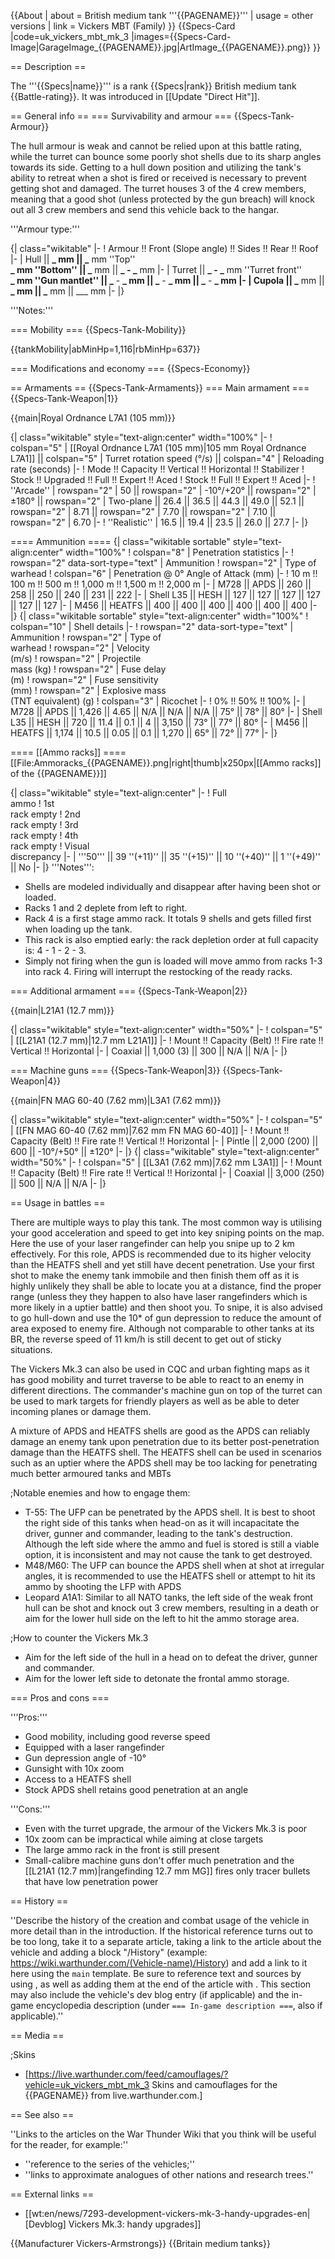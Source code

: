 {{About
| about = British medium tank '''{{PAGENAME}}'''
| usage = other versions
| link = Vickers MBT (Family)
}}
{{Specs-Card
|code=uk_vickers_mbt_mk_3
|images={{Specs-Card-Image|GarageImage_{{PAGENAME}}.jpg|ArtImage\_{{PAGENAME}}.png}}
}}

== Description ==

<!-- ''In the description, the first part should be about the history of the creation and combat usage of the vehicle, as well as its key features. In the second part, tell the reader about the ground vehicle in the game. Insert a screenshot of the vehicle, so that if the novice player does not remember the vehicle by name, he will immediately understand what kind of vehicle the article is talking about.'' The text within these arrows are not to be deleted -->

The '''{{Specs|name}}''' is a rank {{Specs|rank}} British medium tank {{Battle-rating}}. It was introduced in [[Update "Direct Hit"]].

== General info ==
=== Survivability and armour ===
{{Specs-Tank-Armour}}

<!-- ''Describe armour protection. Note the most well protected and key weak areas. Appreciate the layout of modules as well as the number and location of crew members. Is the level of armour protection sufficient, is the placement of modules helpful for survival in combat? If necessary use a visual template to indicate the most secure and weak zones of the armour.'' The text within these arrows are not to be deleted -->

The hull armour is weak and cannot be relied upon at this battle rating, while the turret can bounce some poorly shot shells due to its sharp angles towards its side. Getting to a hull down position and utilizing the tank's ability to retreat when a shot is fired or received is necessary to prevent getting shot and damaged. The turret houses 3 of the 4 crew members, meaning that a good shot (unless protected by the gun breach) will knock out all 3 crew members and send this vehicle back to the hangar.

'''Armour type:''' <!-- The types of armour present on the vehicle and their general locations -->

<!-- Example: * Rolled homogeneous armour (Front, Side, Rear, Hull roof)
* Cast homogeneous armour (Turret, Transmission area) -->

{| class="wikitable"
|-
! Armour !! Front (Slope angle) !! Sides !! Rear !! Roof
|-
| Hull || **_ mm || _** mm ''Top'' <br> **_ mm ''Bottom'' || _** mm || **_ - _** mm
|-
| Turret || **_ - _** mm ''Turret front'' <br> **_ mm ''Gun mantlet'' || _** - **_ mm || _** - **_ mm || _** - **_ mm
|-
| Cupola || _** mm || **_ mm || _** mm || \_\_\_ mm
|-
|}

'''Notes:''' <!-- Any additional notes which the user needs to be aware of -->

<!-- Example: * Suspension wheels are 20 mm thick, tracks are 30 mm thick, and torsion bars are 60 mm thick. -->

=== Mobility ===
{{Specs-Tank-Mobility}}

<!-- ''Write about the mobility of the ground vehicle. Estimate the specific power and manoeuvrability, as well as the maximum speed forwards and backwards.'' The text within these arrows are not to be deleted -->

{{tankMobility|abMinHp=1,116|rbMinHp=637}}

=== Modifications and economy ===
{{Specs-Economy}}

== Armaments ==
{{Specs-Tank-Armaments}}
=== Main armament ===
{{Specs-Tank-Weapon|1}}

<!-- ''Give the reader information about the characteristics of the main gun. Assess its effectiveness in a battle based on the reloading speed, ballistics and the power of shells. Do not forget about the flexibility of the fire, that is how quickly the cannon can be aimed at the target, open fire on it and aim at another enemy. Add a link to the main article on the gun: <code><nowiki>{{main|Name of the weapon}}</nowiki></code>. Describe in general terms the ammunition available for the main gun. Give advice on how to use them and how to fill the ammunition storage.'' The text within these arrows are not to be deleted -->

{{main|Royal Ordnance L7A1 (105 mm)}}

{| class="wikitable" style="text-align:center" width="100%"
|-
! colspan="5" | [[Royal Ordnance L7A1 (105 mm)|105 mm Royal Ordnance L7A1]] || colspan="5" | Turret rotation speed (°/s) || colspan="4" | Reloading rate (seconds)
|-
! Mode !! Capacity !! Vertical !! Horizontal !! Stabilizer
! Stock !! Upgraded !! Full !! Expert !! Aced
! Stock !! Full !! Expert !! Aced
|-
! ''Arcade''
| rowspan="2" | 50 || rowspan="2" | -10°/+20° || rowspan="2" | ±180° || rowspan="2" | Two-plane || 26.4 || 36.5 || 44.3 || 49.0 || 52.1 || rowspan="2" | 8.71 || rowspan="2" | 7.70 || rowspan="2" | 7.10 || rowspan="2" | 6.70
|-
! ''Realistic''
| 16.5 || 19.4 || 23.5 || 26.0 || 27.7
|-
|}

==== Ammunition ====
{| class="wikitable sortable" style="text-align:center" width="100%"
! colspan="8" | Penetration statistics
|-
! rowspan="2" data-sort-type="text" | Ammunition
! rowspan="2" | Type of<br>warhead
! colspan="6" | Penetration @ 0° Angle of Attack (mm)
|-
! 10 m !! 100 m !! 500 m !! 1,000 m !! 1,500 m !! 2,000 m
|-
| M728 || APDS || 260 || 258 || 250 || 240 || 231 || 222
|-
| Shell L35 || HESH || 127 || 127 || 127 || 127 || 127 || 127
|-
| M456 || HEATFS || 400 || 400 || 400 || 400 || 400 || 400
|-
|}
{| class="wikitable sortable" style="text-align:center" width="100%"
! colspan="10" | Shell details
|-
! rowspan="2" data-sort-type="text" | Ammunition
! rowspan="2" | Type of<br>warhead
! rowspan="2" | Velocity<br>(m/s)
! rowspan="2" | Projectile<br>mass (kg)
! rowspan="2" | Fuse delay<br>(m)
! rowspan="2" | Fuse sensitivity<br>(mm)
! rowspan="2" | Explosive mass<br>(TNT equivalent) (g)
! colspan="3" | Ricochet
|-
! 0% !! 50% !! 100%
|-
| M728 || APDS || 1,426 || 4.65 || N/A || N/A || N/A || 75° || 78° || 80°
|-
| Shell L35 || HESH || 720 || 11.4 || 0.1 || 4 || 3,150 || 73° || 77° || 80°
|-
| M456 || HEATFS || 1,174 || 10.5 || 0.05 || 0.1 || 1,270 || 65° || 72° || 77°
|-
|}

==== [[Ammo racks]] ====
[[File:Ammoracks_{{PAGENAME}}.png|right|thumb|x250px|[[Ammo racks]] of the {{PAGENAME}}]]

<!-- '''Last updated: 2.9.0.33''' -->

{| class="wikitable" style="text-align:center"
|-
! Full<br>ammo
! 1st<br>rack empty
! 2nd<br>rack empty
! 3rd<br>rack empty
! 4th<br>rack empty
! Visual<br>discrepancy
|-
| '''50''' || 39&nbsp;''(+11)'' || 35&nbsp;''(+15)'' || 10&nbsp;''(+40)'' || 1&nbsp;''(+49)'' || No
|-
|}
'''Notes''':

- Shells are modeled individually and disappear after having been shot or loaded.
- Racks 1 and 2 deplete from left to right.
- Rack 4 is a first stage ammo rack. It totals 9 shells and gets filled first when loading up the tank.
- This rack is also emptied early: the rack depletion order at full capacity is: 4 - 1 - 2 - 3.
- Simply not firing when the gun is loaded will move ammo from racks 1-3 into rack 4. Firing will interrupt the restocking of the ready racks.

=== Additional armament ===
{{Specs-Tank-Weapon|2}}

<!-- ''Some tanks are armed with several guns in one or more turrets. Evaluate the additional weaponry and give advice on its use. Describe the ammunition available for additional weaponry. Give advice on about how to use them and how to fill the ammunition storage. If there is no additional weaponry remove this subsection.'' -->

{{main|L21A1 (12.7 mm)}}

{| class="wikitable" style="text-align:center" width="50%"
|-
! colspan="5" | [[L21A1 (12.7 mm)|12.7 mm L21A1]]
|-
! Mount !! Capacity (Belt) !! Fire rate !! Vertical !! Horizontal
|-
| Coaxial || 1,000 (3) || 300 || N/A || N/A
|-
|}

=== Machine guns ===
{{Specs-Tank-Weapon|3}}
{{Specs-Tank-Weapon|4}}

<!-- ''Offensive and anti-aircraft machine guns not only allow you to fight some aircraft but also are effective against lightly armoured vehicles. Evaluate machine guns and give recommendations on its use.'' The text within these arrows are not to be deleted -->

{{main|FN MAG 60-40 (7.62 mm)|L3A1 (7.62 mm)}}

{| class="wikitable" style="text-align:center" width="50%"
|-
! colspan="5" | [[FN MAG 60-40 (7.62 mm)|7.62 mm FN MAG 60-40]]
|-
! Mount !! Capacity (Belt) !! Fire rate !! Vertical !! Horizontal
|-
| Pintle || 2,000 (200) || 600 || -10°/+50° || ±120°
|-
|}
{| class="wikitable" style="text-align:center" width="50%"
|-
! colspan="5" | [[L3A1 (7.62 mm)|7.62 mm L3A1]]
|-
! Mount !! Capacity (Belt) !! Fire rate !! Vertical !! Horizontal
|-
| Coaxial || 3,000 (250) || 500 || N/A || N/A
|-
|}

== Usage in battles ==

<!-- ''Describe the tactics of playing in the vehicle, the features of using vehicles in the team and advice on tactics. Refrain from creating a "guide" - do not impose a single point of view but instead give the reader food for thought. Describe the most dangerous enemies and give recommendations on fighting them. If necessary, note the specifics of the game in different modes (AB, RB, SB).'' The text within these arrows are not to be deleted -->

There are multiple ways to play this tank. The most common way is utilising your good acceleration and speed to get into key sniping points on the map. Here the use of your laser rangefinder can help you snipe up to 2 km effectively. For this role, APDS is recommended due to its higher velocity than the HEATFS shell and yet still have decent penetration. Use your first shot to make the enemy tank immobile and then finish them off as it is highly unlikely they shall be able to locate you at a distance, find the proper range (unless they they happen to also have laser rangefinders which is more likely in a uptier battle) and then shoot you. To snipe, it is also advised to go hull-down and use the 10\* of gun depression to reduce the amount of area exposed to enemy fire. Although not comparable to other tanks at its BR, the reverse speed of 11 km/h is still decent to get out of sticky situations.

The Vickers Mk.3 can also be used in CQC and urban fighting maps as it has good mobility and turret traverse to be able to react to an enemy in different directions. The commander's machine gun on top of the turret can be used to mark targets for friendly players as well as be able to deter incoming planes or damage them.

A mixture of APDS and HEATFS shells are good as the APDS can reliably damage an enemy tank upon penetration due to its better post-penetration damage than the HEATFS shell. The HEATFS shell can be used in scenarios such as an uptier where the APDS shell may be too lacking for penetrating much better armoured tanks and MBTs

;Notable enemies and how to engage them:

- T-55: The UFP can be penetrated by the APDS shell. It is best to shoot the right side of this tanks when head-on as it will incapacitate the driver, gunner and commander, leading to the tank's destruction. Although the left side where the ammo and fuel is stored is still a viable option, it is inconsistent and may not cause the tank to get destroyed.
- M48/M60: The UFP can bounce the APDS shell when at shot at irregular angles, it is recommended to use the HEATFS shell or attempt to hit its ammo by shooting the LFP with APDS
- Leopard A1A1: Similar to all NATO tanks, the left side of the weak front hull can be shot and knock out 3 crew members, resulting in a death or aim for the lower hull side on the left to hit the ammo storage area.

;How to counter the Vickers Mk.3

- Aim for the left side of the hull in a head on to defeat the driver, gunner and commander.
- Aim for the lower left side to detonate the frontal ammo storage.

=== Pros and cons ===

<!-- ''Summarise and briefly evaluate the vehicle in terms of its characteristics and combat effectiveness. Mark its pros and cons in a bulleted list. Try not to use more than 6 points for each of the characteristics. Avoid using categorical definitions such as "bad", "good" and the like - use substitutions with softer forms such as "inadequate" and "effective".'' The text within these arrows are not to be deleted -->

'''Pros:'''

- Good mobility, including good reverse speed
- Equipped with a laser rangefinder
- Gun depression angle of -10°
- Gunsight with 10x zoom
- Access to a HEATFS shell
- Stock APDS shell retains good penetration at an angle

'''Cons:'''

- Even with the turret upgrade, the armour of the Vickers Mk.3 is poor
- 10x zoom can be impractical while aiming at close targets
- The large ammo rack in the front is still present
- Small-calibre machine guns don't offer much penetration and the [[L21A1 (12.7 mm)|rangefinding 12.7 mm MG]] fires only tracer bullets that have low penetration power

== History ==

<!-- ''Describe the history of the creation and combat usage of the vehicle in more detail than in the introduction. If the historical reference turns out to be too long, take it to a separate article, taking a link to the article about the vehicle and adding a block "/History" (example: <nowiki>https://wiki.warthunder.com/(Vehicle-name)/History</nowiki>) and add a link to it here using the <code>main</code> template. Be sure to reference text and sources by using <code><nowiki><ref></ref></nowiki></code>, as well as adding them at the end of the article with <code><nowiki><references /></nowiki></code>. This section may also include the vehicle's dev blog entry (if applicable) and the in-game encyclopedia description (under <code><nowiki>=== In-game description ===</nowiki></code>, also if applicable).'' -->

''Describe the history of the creation and combat usage of the vehicle in more detail than in the introduction. If the historical reference turns out to be too long, take it to a separate article, taking a link to the article about the vehicle and adding a block "/History" (example: <nowiki>https://wiki.warthunder.com/(Vehicle-name)/History</nowiki>) and add a link to it here using the <code>main</code> template. Be sure to reference text and sources by using <code><nowiki><ref></ref></nowiki></code>, as well as adding them at the end of the article with <code><nowiki><references /></nowiki></code>. This section may also include the vehicle's dev blog entry (if applicable) and the in-game encyclopedia description (under <code><nowiki>=== In-game description ===</nowiki></code>, also if applicable).''

== Media ==

<!-- ''Excellent additions to the article would be video guides, screenshots from the game, and photos.'' -->

;Skins

- [https://live.warthunder.com/feed/camouflages/?vehicle=uk_vickers_mbt_mk_3 Skins and camouflages for the {{PAGENAME}} from live.warthunder.com.]

== See also ==

<!-- ''Links to the articles on the War Thunder Wiki that you think will be useful for the reader, for example:''
* ''reference to the series of the vehicles;''
* ''links to approximate analogues of other nations and research trees.'' -->

''Links to the articles on the War Thunder Wiki that you think will be useful for the reader, for example:''

- ''reference to the series of the vehicles;''
- ''links to approximate analogues of other nations and research trees.''

== External links ==

<!-- ''Paste links to sources and external resources, such as:''
* ''topic on the official game forum;''
* ''other literature.'' -->

- [[wt:en/news/7293-development-vickers-mk-3-handy-upgrades-en|[Devblog] Vickers Mk.3: handy upgrades]]

{{Manufacturer Vickers-Armstrongs}}
{{Britain medium tanks}}

